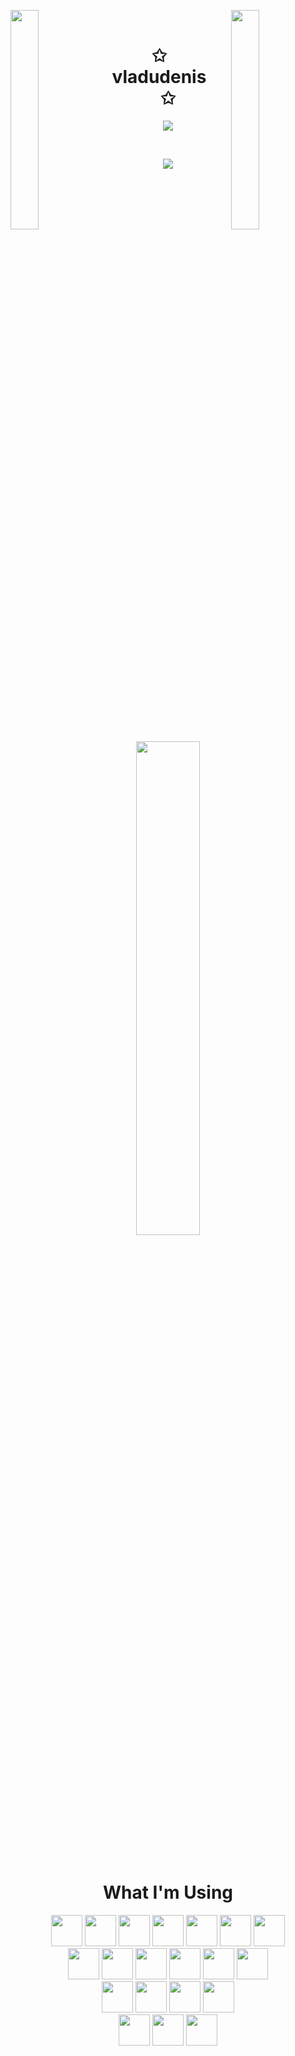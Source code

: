 <img align="left" src="https://user-images.githubusercontent.com/65187002/144930161-2f783401-8d27-4fdf-a2f7-cc0ba32f1f1f.gif" width="30%" style="display:inline;"><img align="right" src="https://user-images.githubusercontent.com/65187002/144930161-2f783401-8d27-4fdf-a2f7-cc0ba32f1f1f.gif" width="30%" style="display:inline;">
<br>
<p align="center">
    <h1 align="center">✩&emsp;vladudenis&emsp;✩</h1>
</p>
<p align="center">
    <img src="https://readme-typing-svg.herokuapp.com/?lines=Hi+there!;Welcome+to+my+profile!;Have+a+look+around!&font=Fira%20Code&color=%23D62F79&center=true&width=280&height=50">
</p>
<br>
<p align="center">
    <img id="preview" src="https://komarev.com/ghpvc/?username=vladudenis&color=grey">
</p>
<p align="center">
    <a href="https://github.com/vladudenis"><img width="45%" src="https://github-readme-stats.vercel.app/api/top-langs/?username=vladudenis&theme=transparent&hide=handlebars,css,scss,sass,html&layout=compact&card_width=347&langs_count=8&hide_title=true&size_weight=0.2&count_weight=0.8&include_all_commits=true&role=owner,collaborator&show=reviews,discussions_answered&rank_icon=percentile"></a>
</p>
<br>
<div align="center">
    <h1 align="center">What I'm Using</h1>
    <div>
        <code><a href="https://www.python.org/" target="_blank"><img height="50" src="https://www.vectorlogo.zone/logos/python/python-ar21.svg"></a></code>
        <code><a href="https://www.r-project.org/" target="_blank"><img height="50" src="https://github.com/detain/svg-logos/blob/master/svg/r/r-lang.svg"></a></code>
        <code><a href="https://www.tensorflow.org/" target="_blank"><img height="50" src="https://www.vectorlogo.zone/logos/tensorflow/tensorflow-ar21.svg"></a></code>
        <code><a href="https://www.pytorch.org/" target="_blank"><img height="50" src="https://www.vectorlogo.zone/logos/pytorch/pytorch-ar21.svg"></a></code>
        <code><a href="https://www.numpy.org/" target="_blank"><img height="50" src="https://www.vectorlogo.zone/logos/numpy/numpy-ar21.svg"></a></code>
        <code><a href="https://pandas.pydata.org/" target="_blank"><img height="50" src="https://github.com/detain/svg-logos/blob/master/svg/p/pandas.svg"></a></code>
        <code><a href="https://www.jupyter.org/" target="_blank"><img height="50" src="https://www.vectorlogo.zone/logos/jupyter/jupyter-ar21.svg"></a></code>
    </div>
    <div>
        <code><a href="https://www.typescript.org/" target="_blank"><img height="50" src="https://www.vectorlogo.zone/logos/typescriptlang/typescriptlang-ar21.svg"></a></code>
        <code><a href="https://developer.mozilla.org/en-US/docs/Web/JavaScript" target="_blank"><img height="50" src="https://www.vectorlogo.zone/logos/javascript/javascript-ar21.svg"></a></code>
        <code><a href="https://www.nodejs.org/" target="_blank"><img height="50" src="https://www.vectorlogo.zone/logos/nodejs/nodejs-ar21.svg"></a></code>
        <code><a href="https://www.react.dev/" target="_blank"><img height="50" src="https://www.vectorlogo.zone/logos/reactjs/reactjs-ar21.svg"></a></code>
        <code><a href="https://nextjs.org/" target="_blank"><img height="50" src="https://www.vectorlogo.zone/logos/nextjs/nextjs-icon.svg"></a></code>
        <code><a href="https://svelte.dev/" target="_blank"><img height="50" src="https://www.vectorlogo.zone/logos/sveltetechnology/sveltetechnology-icon.svg"></a></code>
    </div>
    <div>
        <code><a href="https://go.dev" target="_blank"><img height="50" src="https://github.com/detain/svg-logos/blob/master/svg/g/golang-1.svg"></a></code>
        <code><a href="https://learn.microsoft.com/en-us/dotnet/csharp/" target="_blank"><img height="50" src="https://github.com/detain/svg-logos/blob/master/svg/c/c--4.svg"></a></code>
        <code><a href="https://www.unity.com/" target="_blank"><img height="50" src="https://www.vectorlogo.zone/logos/unity3d/unity3d-ar21.svg"></a></code>
        <code><a href="https://www.gnu.org/software/bash/v" target="_blank"><img height="50" src="https://github.com/detain/svg-logos/blob/af43b58bee054f40b2c215d97b983d03b190f0d4/svg/b/bash-1.svg"></a></code>
    </div>
    <div>
        <code><a href="https://azure.microsoft.com/" target="_blank"><img height="50" src="https://www.vectorlogo.zone/logos/microsoft_azure/microsoft_azure-ar21.svg"></a></code>
        <code><a href="https://aws.amazon.com/" target="_blank"><img height="50" src="https://www.vectorlogo.zone/logos/amazon_aws/amazon_aws-ar21.svg"></a></code>
        <code><a href="https://docker.com/" target="_blank"><img height="50" src="https://www.vectorlogo.zone/logos/docker/docker-ar21.svg"></a></code>
    </div>
</div>

<!--
**vladudenis/vladudenis** is a ✨ _special_ ✨ repository because its `README.md` (this file) appears on your GitHub profile.

Here are some ideas to get you started:

- 🔭 I’m currently working on ...
- 🌱 I’m currently learning ...
- 👯 I’m looking to collaborate on ...
- 🤔 I’m looking for help with ...
- 💬 Ask me about ...
- 📫 How to reach me: ...
- 😄 Pronouns: ...
- ⚡ Fun fact: ...
-->
